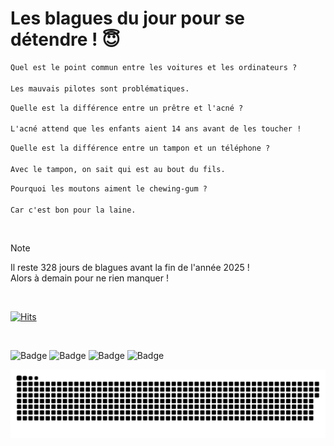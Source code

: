 
<h1>Les blagues du jour pour se détendre ! 😇</h1>

```diff
Quel est le point commun entre les voitures et les ordinateurs ?

Les mauvais pilotes sont problématiques.
```

```diff
Quelle est la différence entre un prêtre et l'acné ?

L'acné attend que les enfants aient 14 ans avant de les toucher !
```

```diff
Quelle est la différence entre un tampon et un téléphone ?

Avec le tampon, on sait qui est au bout du fils.
```

```diff
Pourquoi les moutons aiment le chewing-gum ?

Car c'est bon pour la laine.
```

<br/>

> [!NOTE]
> Il reste 328 jours de blagues avant la fin de l'année 2025 ! <br/>
> Alors à demain pour ne rien manquer !

<br/>


[![Hits](https://hits.seeyoufarm.com/api/count/incr/badge.svg?url=https%3A%2F%2Fgithub.com%2FClems02%2Fhit-counter&count_bg=%23003E80&title_bg=%235C9FE1&icon=powershell.svg&icon_color=%23FFFFFF&title=Visite&edge_flat=false)](https://hits.seeyoufarm.com)


<br/>


![Badge](https://img.shields.io/badge/Last%20updated%20on-white?style=for-the-badge&logo=clockify)   ![Badge](https://img.shields.io/badge/07/02-white?style=for-the-badge) ![Badge](https://img.shields.io/badge/at-white?style=for-the-badge) ![Badge](https://img.shields.io/badge/02:59-white?style=for-the-badge)


<p align="center">
 <img width="1000" src="assets/github-snake.svg" alt="snake"/>
</p>
